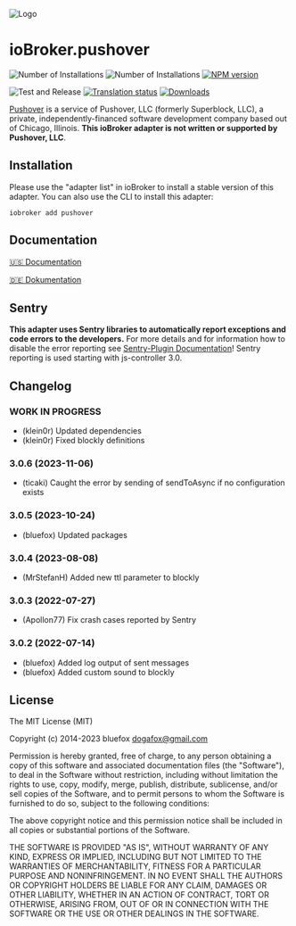 ![Logo](admin/pushover.png)
# ioBroker.pushover

![Number of Installations](http://iobroker.live/badges/pushover-installed.svg)
![Number of Installations](http://iobroker.live/badges/pushover-stable.svg)
[![NPM version](http://img.shields.io/npm/v/iobroker.pushover.svg)](https://www.npmjs.com/package/iobroker.pushover)

![Test and Release](https://github.com/ioBroker/iobroker.pushover/workflows/Test%20and%20Release/badge.svg)
[![Translation status](https://weblate.iobroker.net/widgets/adapters/-/pushover/svg-badge.svg)](https://weblate.iobroker.net/engage/adapters/?utm_source=widget)
[![Downloads](https://img.shields.io/npm/dm/iobroker.pushover.svg)](https://www.npmjs.com/package/iobroker.pushover)

[Pushover](https://pushover.net) is a service of Pushover, LLC (formerly Superblock, LLC), a private, independently-financed software development company based out of Chicago, Illinois. **This ioBroker adapter is not written or supported by Pushover, LLC**.

## Installation

Please use the "adapter list" in ioBroker to install a stable version of this adapter. You can also use the CLI to install this adapter:

```
iobroker add pushover
```

## Documentation

[🇺🇸 Documentation](./docs/en/README.md)

[🇩🇪 Dokumentation](./docs/de/README.md)

## Sentry

**This adapter uses Sentry libraries to automatically report exceptions and code errors to the developers.** For more details and for information how to disable the error reporting see [Sentry-Plugin Documentation](https://github.com/ioBroker/plugin-sentry#plugin-sentry)! Sentry reporting is used starting with js-controller 3.0.

## Changelog

<!--
	Placeholder for the next version (at the beginning of the line):
	### **WORK IN PROGRESS**
-->
### **WORK IN PROGRESS**
* (klein0r) Updated dependencies
* (klein0r) Fixed blockly definitions

### 3.0.6 (2023-11-06)
* (ticaki) Caught the error by sending of sendToAsync if no configuration exists

### 3.0.5 (2023-10-24)
* (bluefox) Updated packages

### 3.0.4 (2023-08-08)
* (MrStefanH) Added new ttl parameter to blockly

### 3.0.3 (2022-07-27)
* (Apollon77) Fix crash cases reported by Sentry

### 3.0.2 (2022-07-14)
* (bluefox) Added log output of sent messages
* (bluefox) Added custom sound to blockly

## License

The MIT License (MIT)

Copyright (c) 2014-2023 bluefox <dogafox@gmail.com>

Permission is hereby granted, free of charge, to any person obtaining a copy
of this software and associated documentation files (the "Software"), to deal
in the Software without restriction, including without limitation the rights
to use, copy, modify, merge, publish, distribute, sublicense, and/or sell
copies of the Software, and to permit persons to whom the Software is
furnished to do so, subject to the following conditions:

The above copyright notice and this permission notice shall be included in
all copies or substantial portions of the Software.

THE SOFTWARE IS PROVIDED "AS IS", WITHOUT WARRANTY OF ANY KIND, EXPRESS OR
IMPLIED, INCLUDING BUT NOT LIMITED TO THE WARRANTIES OF MERCHANTABILITY,
FITNESS FOR A PARTICULAR PURPOSE AND NONINFRINGEMENT. IN NO EVENT SHALL THE
AUTHORS OR COPYRIGHT HOLDERS BE LIABLE FOR ANY CLAIM, DAMAGES OR OTHER
LIABILITY, WHETHER IN AN ACTION OF CONTRACT, TORT OR OTHERWISE, ARISING FROM,
OUT OF OR IN CONNECTION WITH THE SOFTWARE OR THE USE OR OTHER DEALINGS IN
THE SOFTWARE.
